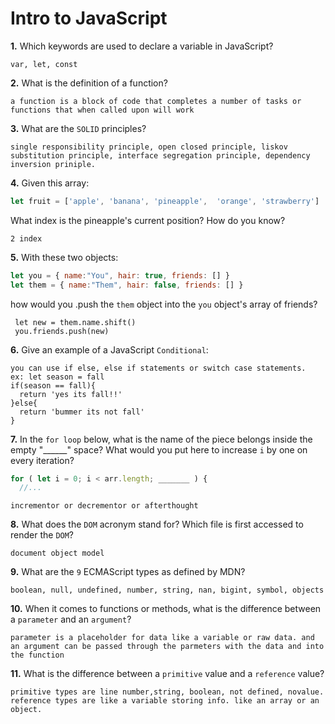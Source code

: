 # Intro to JavaScript

**1.** Which keywords are used to declare a variable in JavaScript?
<!-- enter you answer in the space below -->
```
var, let, const
```
**2.** What is the definition of a function?
<!-- enter you answer in the space below -->
```
a function is a block of code that completes a number of tasks or functions that when called upon will work
```
**3.** What are the `SOLID` principles?
<!-- enter you answer in the space below -->
```
single responsibility principle, open closed principle, liskov substitution principle, interface segregation principle, dependency inversion priniple.
```
**4.** Given this array: 
```js
let fruit = ['apple', 'banana', 'pineapple',  'orange', 'strawberry']
``` 
What index is the pineapple's current position? How do you know?
<!-- enter you answer in the space below -->
```
2 index
```
**5.** With these two objects: 
```js
let you = { name:"You", hair: true, friends: [] }
let them = { name:"Them", hair: false, friends: [] }
```
how would you .push the `them` object into the `you` object's array of friends?
<!-- enter you answer in the space below -->
```
 let new = them.name.shift()
 you.friends.push(new)
```

**6.** Give an example of a JavaScript `Conditional`:
<!-- enter you answer in the space below -->
```
you can use if else, else if statements or switch case statements.
ex: let season = fall
if(season == fall){
  return 'yes its fall!!'
}else{
  return 'bummer its not fall'
}
```
**7.** In the `for loop` below, what is the name of the piece belongs inside the empty "______" space? What would you put here to increase `i` by one on every iteration?
```js
for ( let i = 0; i < arr.length; _______ ) {
  //...
```
<!-- enter you answer in the space below -->
```
incrementor or decrementor or afterthought
```
**8.** What does the `DOM` acronym stand for? Which file is first accessed to render the `DOM`?
<!-- enter you answer in the space below -->
```
document object model
```

**9.** What are the `9` ECMAScript types as defined by MDN?
<!-- enter you answer in the space below -->
```
boolean, null, undefined, number, string, nan, bigint, symbol, objects
```
**10.** When it comes to functions or methods, what is the difference between a `parameter` and an `argument`?
<!-- enter you answer in the space below -->
```
parameter is a placeholder for data like a variable or raw data. and an argument can be passed through the parmeters with the data and into the function
```
**11.** What is the difference between a `primitive` value and a `reference` value?
<!-- enter you answer in the space below -->
```
primitive types are line number,string, boolean, not defined, novalue. reference types are like a variable storing info. like an array or an object.
```